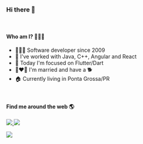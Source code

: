 ### Hi there 👋 

<br/>
<!--
Be welcome!  
Feel free to copy/paste some code from my repos! 🙃

 <span align="left">
  <a href="">
    <img src="https://komarev.com/ghpvc/?username=emersonsiega" />
  </a>
</span> -->

#### Who am I? 🕵🏻‍♂️

- 👨🏻‍💻 Software developer since 2009
- 🤖 I've worked with Java, C++, Angular and React
- 🚀 Today I'm focused on Flutter/Dart
- 👩‍❤️‍👨 I'm married and have a 🐕
- 🏠 Currently living in Ponta Grossa/PR
  
<!-- ### Some stats 🤓

<img
  align="left"
  height="163"
  src="https://github-readme-stats.vercel.app/api?username=emersonsiega&show_icons=true&theme=dark&count_private=true"
/>

<img
  align="center"
   height="163"
  src="https://github-readme-stats.vercel.app/api/top-langs/?layout=compact&username=emersonsiega&theme=dark"
/> -->

<br/>

#### Find me around the web 🌎

<span align="left">
  <a href="https://www.linkedin.com/in/emersonsiega/">
    <img src="https://img.shields.io/badge/-LinkedIn-0a66c2?style=flat-square&logo=Linkedin&logoColor=white&link=https://www.linkedin.com/in/emersonsiega/" />
  </a>
<!--   <a href="https://twitter.com/emersonsiega">
    <img src="https://img.shields.io/badge/-Twitter-1da1f2?style=flat-square&logo=Twitter&logoColor=white&link=https://twitter.com/emersonsiega" />
  </a> -->
  <a href="https://stackoverflow.com/users/2719437/siega?tab=profile">
    <img src="https://img.shields.io/badge/-StackOverflow-orange?style=flat-square&logo=StackOverflow&logoColor=white&link=https://stackoverflow.com/users/2719437/siega?tab=profile" />
  </a>
</span>


![](https://hit.yhype.me/github/profile?user_id=2227499)
